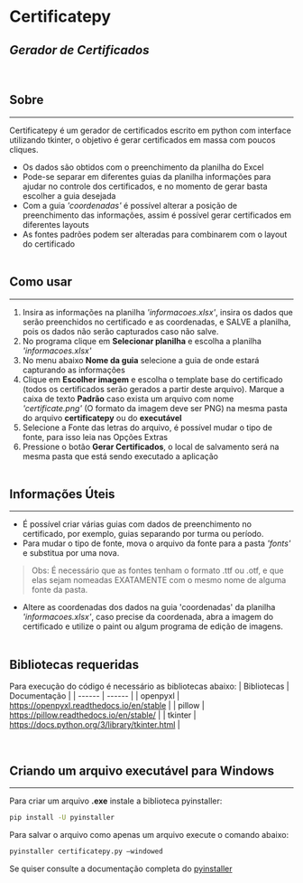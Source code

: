 # Certificatepy
## _Gerador de Certificados_  
&nbsp;
## Sobre
___
Certificatepy é um gerador de certificados escrito em python com interface utilizando tkinter, o objetivo é gerar certificados em massa com poucos cliques. 
- Os dados são obtidos com o preenchimento da planilha do Excel
- Pode-se separar em diferentes guias da planilha informações para ajudar no controle dos certificados, e no momento de gerar basta escolher a guia desejada
- Com a guia *'coordenadas'* é possível alterar a posição de preenchimento das informações, assim é possível gerar certificados em diferentes layouts
- As fontes padrões podem ser alteradas para combinarem com o layout do certificado  
&nbsp;
##  Como usar
___
1. Insira as informações na planilha *'informacoes.xlsx'*, insira os dados que serão preenchidos no certificado e as coordenadas, e SALVE a planilha, pois os dados não serão capturados caso não salve.
2. No programa clique em **Selecionar planilha** e escolha a planilha *'informacoes.xlsx'*
3. No menu abaixo **Nome da guia** selecione a guia de onde estará capturando as informações
4. Clique em **Escolher imagem** e escolha o template base do certificado (todos os certificados serão gerados a partir deste arquivo). Marque a caixa de texto **Padrão** caso exista um arquivo com nome *'certificate.png'* (O formato da imagem deve ser PNG) na mesma pasta do arquivo **certificatepy** ou do **executável**
5. Selecione a Fonte das letras do arquivo, é possível mudar o tipo de fonte, para isso leia nas Opções Extras
6. Pressione o botão **Gerar Certificados**, o local de salvamento será na mesma pasta que está sendo executado a aplicação  
&nbsp;
## Informações Úteis
___
- É possível criar várias guias com  dados de preenchimento no certificado, por exemplo, guias separando por turma ou período.
- Para mudar o tipo de fonte, mova o arquivo da fonte para a pasta *'fonts'* e substitua por uma nova. 
>Obs: É necessário que as fontes tenham o formato .ttf ou .otf, e que elas sejam nomeadas EXATAMENTE com o mesmo nome de alguma fonte da pasta.
- Altere as coordenadas dos dados na guia 'coordenadas' da planilha *'informacoes.xlsx'*, caso precise da coordenada, abra a imagem do certificado e utilize o paint ou algum programa de edição de imagens.  
&nbsp;
## Bibliotecas requeridas
Para execução do código é necessário as bibliotecas abaixo:
| Bibliotecas | Documentação |
| ------ | ------ |
| openpyxl | https://openpyxl.readthedocs.io/en/stable |
| pillow | https://pillow.readthedocs.io/en/stable/ |
| tkinter | https://docs.python.org/3/library/tkinter.html |

&nbsp;
## Criando um arquivo executável para Windows
___
Para criar um arquivo **.exe** instale a biblioteca pyinstaller:
```sh
pip install -U pyinstaller
```

Para salvar o arquivo como apenas um arquivo execute o comando abaixo:
```sh
pyinstaller certificatepy.py –windowed
```
Se quiser consulte a documentação completa do [pyinstaller](https://pyinstaller.org/en/stable/)
